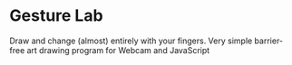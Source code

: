 # Gesture Lab
 Draw and change (almost) entirely with your fingers. Very simple barrier-free art drawing program for Webcam and JavaScript
